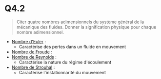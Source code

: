 # Q4.2

> Citer quatre nombres adimensionnels du système général de la mécanique des fluides. Donner la signification physique pour chaque nombre adimensionnel.

- [Nombre d'Euler](../Notion/Nombre%20d'Euler.md) :
	- Caractérise des pertes dans un fluide en mouvement
- [Nombre de Froude](../Notion/Nombre%20de%20Froude.md) :
- [Nombre de Reynolds](../Notion/Nombre%20de%20Reynolds.md) :
	- Caractérise la nature du régime d'écoulement
- [Nombre de Strouhal](../Notion/Nombre%20de%20Strouhal.md) :
	- Caractérise l'instationnarité du mouvement